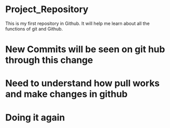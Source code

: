 # Project_Repository
This is my first repository in Github. It will help me learn about all the functions of git and Github.
# New Commits will be seen on git hub through this change
# Need to understand how pull works and make changes in github
# Doing it again


